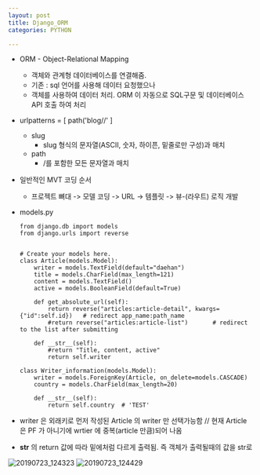 ```yaml
---
layout: post
title: Django_ORM
categories: PYTHON

---
```


* ORM - Object-Relational Mapping
  * 객체와 관계형 데이터베이스를 연결해줌. 
  * 기존 : sql 언어를 사용해 데이터 요청했으나
  * 객체를 사용하여 데이터 처리. ORM 이 자동으로 SQL구문 및 데이터베이스 API 호출 하여 처리  
  
  
* urlpatterns = [ path('blog/<slug>/'  ]
  * slug 
    * slug 형식의 문자열(ASCII, 숫자, 하이픈, 밑줄로만 구성)과 매치
  * path
    * /를 포함한 모든 문자열과 매치 
    
    
* 일반적인 MVT 코딩 순서 
  * 프로젝트 뼈대 -> 모델 코딩 -> URL -> 템플릿 -> 뷰-(라우트) 로직 개발  
  

* models.py

      from django.db import models
      from django.urls import reverse


      # Create your models here.
      class Article(models.Model):
          writer = models.TextField(default="daehan")
          title = models.CharField(max_length=121)
          content = models.TextField()
          active = models.BooleanField(default=True)

          def get_absolute_url(self):
              return reverse("articles:article-detail", kwargs={"id":self.id})   # redirect app_name:path_name
              #return reverse("articles:article-list")       # redirect to the list after submitting

          def __str__(self):
              #return "Title, content, active"
              return self.writer

      class Writer_information(models.Model):
          writer = models.ForeignKey(Article, on_delete=models.CASCADE)
          country = models.CharField(max_length=20)

          def __str__(self):
              return self.country  # 'TEST'
              
* writer 은 외래키로 먼저 작성된 Article 의 writer 만 선택가능함 // 현재 Article 은 PF 가 아니기에 wrtier 에 중복(article 만큼)되어 나옴
* __str__ 의 return 값에 따라 밑에처럼 다르게 출력됨. 즉 객체가 출력될때의 값을 str로 

![20190723_124323](https://user-images.githubusercontent.com/47915302/61681233-b6a41280-ad47-11e9-8ca2-09f6eb355654.png)
![20190723_124429](https://user-images.githubusercontent.com/47915302/61681234-b7d53f80-ad47-11e9-9bac-f3e41d11c2af.png)
